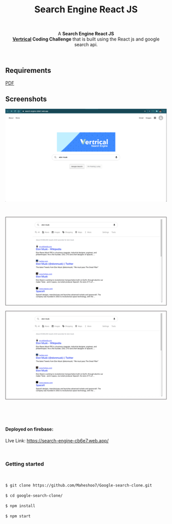 <h1 align = "center">Search Engine React JS</h1>

<p>&nbsp;</p> 

<p align="center">A  <strong>Search Engine React JS <br> <a href="https://vertrical.com/">Vertrical</a> Coding Challenge</strong> that is built using the React js and google search api.</p>

<p>&nbsp;</p> 

## Requirements

<!--![img](Vertrical_Instructions_Coding_Challenge.pdf)-->
<a href="Vertrical_Instructions_Coding_Challenge.pdf" target="_blank">PDF</a>

## Screenshots
![img1](demo/img1.png)

<p>&nbsp;</p> 

![img3](demo/img3.png)

![img](https://github.com/ricaza81/search-engine-vertrical/raw/master/img3.png)

<p>&nbsp;</p> 
<p>&nbsp;</p> 

####  Deployed on firebase:

LIve Link: https://search-engine-cb6e7.web.app/

<p>&nbsp;</p> 

### Getting started

```


$ git clone https://github.com/Maheshoo7/Google-search-clone.git

$ cd google-search-clone/

$ npm install

$ npm start



```
